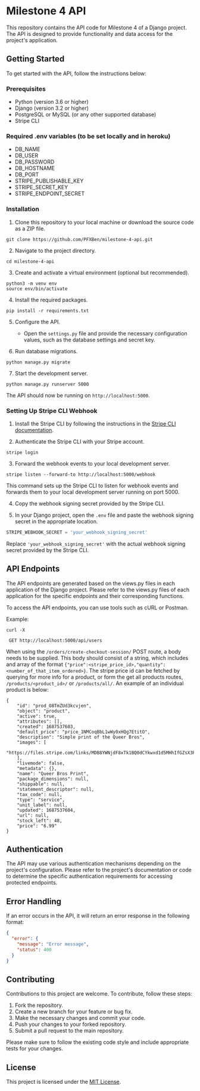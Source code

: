 # Milestone 4 API

This repository contains the API code for Milestone 4 of a Django project. The API is designed to provide functionality and data access for the project's application.

## Getting Started

To get started with the API, follow the instructions below:

### Prerequisites

- Python (version 3.6 or higher)
- Django (version 3.2 or higher)
- PostgreSQL or MySQL (or any other supported database)
- Stripe CLI

### Required .env variables (to be set locally and in heroku)
- DB_NAME
- DB_USER
- DB_PASSWORD
- DB_HOSTNAME
- DB_PORT
- STRIPE_PUBLISHABLE_KEY
- STRIPE_SECRET_KEY
- STRIPE_ENDPOINT_SECRET

### Installation

1. Clone this repository to your local machine or download the source code as a ZIP file.

```shell
git clone https://github.com/PFXBen/milestone-4-api.git
```

2. Navigate to the project directory.

```shell
cd milestone-4-api
```

3. Create and activate a virtual environment (optional but recommended).

```shell
python3 -m venv env
source env/bin/activate
```

4. Install the required packages.

```shell
pip install -r requirements.txt
```

5. Configure the API.

   - Open the `settings.py` file and provide the necessary configuration values, such as the database settings and secret key.

6. Run database migrations.

```shell
python manage.py migrate
```

7. Start the development server.

```shell
python manage.py runserver 5000
```

The API should now be running on `http://localhost:5000`.

### Setting Up Stripe CLI Webhook

1. Install the Stripe CLI by following the instructions in the [Stripe CLI documentation](https://stripe.com/docs/stripe-cli).

2. Authenticate the Stripe CLI with your Stripe account.

```shell
stripe login
```

3. Forward the webhook events to your local development server.

```shell
stripe listen --forward-to http://localhost:5000/webhook
```

This command sets up the Stripe CLI to listen for webhook events and forwards them to your local development server running on port 5000.

4. Copy the webhook signing secret provided by the Stripe CLI.

5. In your Django project, open the `.env` file and paste the webhook signing secret in the appropriate location.

```python
STRIPE_WEBHOOK_SECRET = 'your_webhook_signing_secret'
```

Replace `'your_webhook_signing_secret'` with the actual webhook signing secret provided by the Stripe CLI.



## API Endpoints

The API endpoints are generated based on the views.py files in each application of the Django project. Please refer to the views.py files of each application for the specific endpoints and their corresponding functions.

To access the API endpoints, you can use tools such as cURL or Postman.

Example:

```shell
curl -X

 GET http://localhost:5000/api/users
```

When using the ```/orders/create-checkout-session/``` POST route, a body needs to be supplied. This body should consist of a string, which includes and array of the format ```{"price":<stripe_price_id>,"quantity":<number_of_that_item_ordered>}```. The stripe price id can be fetched by querying for more info for a product, or form the get all products routes, ```/products/<product_id>/``` or ```/products/all/```.
An example of an individual product is below:
```
{
    "id": "prod_O8TmZUd3kcvjen",
    "object": "product",
    "active": true,
    "attributes": [],
    "created": 1687537603,
    "default_price": "price_1NMCoqBbL1wWy0xHQg7EtitO",
    "description": "Simple print of the Queer Bros",
    "images": [
        "https://files.stripe.com/links/MDB8YWNjdF8xTk1BQ0dCYkwxd1d5MHhIfGZsX3Rlc3RfTEUwdHNKNjJGakhNeHhIMHo3QlJVNnVt00bXvMk2MV"
    ],
    "livemode": false,
    "metadata": {},
    "name": "Queer Bros Print",
    "package_dimensions": null,
    "shippable": null,
    "statement_descriptor": null,
    "tax_code": null,
    "type": "service",
    "unit_label": null,
    "updated": 1687537604,
    "url": null,
    "stock_left": 48,
    "price": "6.99"
}
```

## Authentication

The API may use various authentication mechanisms depending on the project's configuration. Please refer to the project's documentation or code to determine the specific authentication requirements for accessing protected endpoints.

## Error Handling

If an error occurs in the API, it will return an error response in the following format:

```json
{
  "error": {
    "message": "Error message",
    "status": 400
  }
}
```

## Contributing

Contributions to this project are welcome. To contribute, follow these steps:

1. Fork the repository.
2. Create a new branch for your feature or bug fix.
3. Make the necessary changes and commit your code.
4. Push your changes to your forked repository.
5. Submit a pull request to the main repository.

Please make sure to follow the existing code style and include appropriate tests for your changes.

## License

This project is licensed under the [MIT License](LICENSE).
